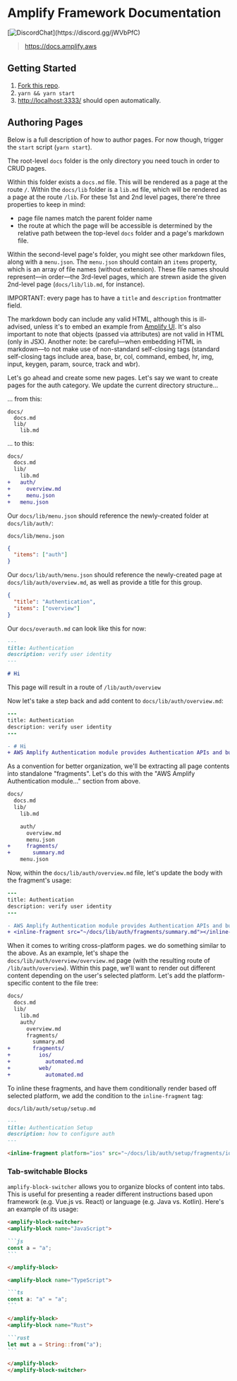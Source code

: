 # Amplify Framework Documentation

[![DiscordChat](https://img.shields.io/discord/308323056592486420?logo=discord")](https://discord.gg/jWVbPfC)

> https://docs.amplify.aws                                                                                              
                                                                                               
                                                                                               
## Getting Started

1. [Fork this repo](/fork).
2. `yarn && yarn start`
3. <http://localhost:3333/> should open automatically.

## Authoring Pages

Below is a full description of how to author pages. For now though, trigger the `start` script (`yarn start`).

The root-level `docs` folder is the only directory you need touch in order to CRUD pages.

Within this folder exists a `docs.md` file. This will be rendered as a page at the route `/`. Within the `docs/lib` folder is a `lib.md` file, which will be rendered as a page at the route `/lib`. For these 1st and 2nd level pages, there're three properties to keep in mind:

- page file names match the parent folder name
- the route at which the page will be accessible is determined by the relative path between the top-level `docs` folder and a page's markdown file.

Within the second-level page's folder, you might see other markdown files, along with a `menu.json`. The `menu.json` should contain an `items` property, which is an array of file names (without extension). These file names should represent––in order––the 3rd-level pages, which are strewn aside the given 2nd-level page (`docs/lib/lib.md`, for instance).

IMPORTANT: every page has to have a `title` and `description` frontmatter field.

The markdown body can include any valid HTML, although this is ill-advised, unless it's to embed an example from [Amplify UI](https://github.com/aws-amplify/amplify-js/tree/master/packages/amplify-ui). It's also important to note that objects (passed via attributes) are not valid in HTML (only in JSX). Another note: be careful––when embedding HTML in markdown––to not make use of non-standard self-closing tags (standard self-closing tags include area, base, br, col, command, embed, hr, img, input, keygen, param, source, track and wbr).

Let's go ahead and create some new pages. Let's say we want to create pages for the auth category. We update the current directory structure...

... from this:

```
docs/
  docs.md
  lib/
    lib.md
```

... to this:

```diff
docs/
  docs.md
  lib/
    lib.md
+   auth/
+     overview.md
+     menu.json
+   menu.json
```

Our `docs/lib/menu.json` should reference the newly-created folder at `docs/lib/auth/`:

`docs/lib/menu.json`

```json
{
  "items": ["auth"]
}
```

Our `docs/lib/auth/menu.json` should reference the newly-created page at `docs/lib/auth/overview.md`, as well as provide a title for this group.

```json
{
  "title": "Authentication",
  "items": ["overview"]
}
```

Our `docs/overauth.md` can look like this for now:

```md
---
title: Authentication
description: verify user identity
---

# Hi
```

This page will result in a route of `/lib/auth/overview`

Now let's take a step back and add content to `docs/lib/auth/overview.md`:

```diff
---
title: Authentication
description: verify user identity
---

- # Hi
+ AWS Amplify Authentication module provides Authentication APIs and building blocks for developers who want to create user authentication experiences.
```

As a convention for better organization, we'll be extracting all page contents into standalone "fragments". Let's do this with the "AWS Amplify Authentication module..." section from above.

```diff
docs/
  docs.md
  lib/
    lib.md

    auth/
      overview.md
      menu.json
+     fragments/
+       summary.md
    menu.json
```

Now, within the `docs/lib/auth/overview.md` file, let's update the body with the fragment's usage:

```diff
---
title: Authentication
description: verify user identity
---

- AWS Amplify Authentication module provides Authentication APIs and building blocks for developers who want to create user authentication experiences.
+ <inline-fragment src="~/docs/lib/auth/fragments/summary.md"></inline-fragment>
```

When it comes to writing cross-platform pages. we do something similar to the above. As an example, let's shape the `docs/lib/auth/overview/overview.md` page (with the resulting route of `/lib/auth/overview`). Within this page, we'll want to render out different content depending on the user's selected platform. Let's add the platform-specific content to the file tree:

```diff
docs/
  docs.md
  lib/
    lib.md
    auth/
      overview.md
      fragments/
        summary.md
+       fragments/
+         ios/
+           automated.md
+         web/
+           automated.md
```

To inline these fragments, and have them conditionally render based off selected platform, we add the condition to the `inline-fragment` tag:

`docs/lib/auth/setup/setup.md`

```md
---
title: Authentication Setup
description: how to configure auth
---

<inline-fragment platform="ios" src="~/docs/lib/auth/setup/fragments/ios/automated.md"></inline-fragment> <inline-fragment platform="web" src="~/docs/lib/auth/setup/fragments/web/automated.md"></inline-fragment>
```

### Tab-switchable Blocks

`amplify-block-switcher` allows you to organize blocks of content into tabs. This is useful for presenting a reader different instructions based upon framework (e.g. Vue.js vs. React) or language (e.g. Java vs. Kotlin). Here's an example of its usage:

````md
<amplify-block-switcher>
<amplify-block name="JavaScript">

```js
const a = "a";
```

</amplify-block>

<amplify-block name="TypeScript">

```ts
const a: "a" = "a";
```

</amplify-block>
<amplify-block name="Rust">

```rust
let mut a = String::from("a");
```

</amplify-block>
</amplify-block-switcher>
````
